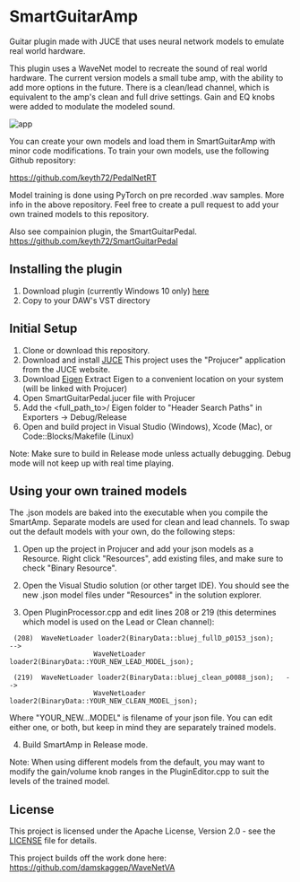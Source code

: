 # SmartGuitarAmp

Guitar plugin made with JUCE that uses neural network models to emulate real world hardware.

This plugin uses a WaveNet model to recreate the sound of real world hardware. The current version
models a small tube amp, with the ability to add more options in the future. There is a clean/lead channel, 
which is equivalent to the amp's clean and full drive settings. Gain and EQ knobs were added to 
modulate the modeled sound.  

![app](https://github.com/keyth72/SmartGuitarAmp/blob/master/resources/amp_pic.png)

You can create your own models and load them in SmartGuitarAmp with minor code modifications.
To train your own models, use the following Github repository:

https://github.com/keyth72/PedalNetRT

Model training is done using PyTorch on pre recorded .wav samples. More info in the above repository.
Feel free to create a pull request to add your own trained models to this repository.


Also see compainion plugin, the SmartGuitarPedal.
https://github.com/keyth72/SmartGuitarPedal

## Installing the plugin

1. Download plugin (currently Windows 10 only) [here](https://github.com/keyth72/SmartGuitarAmp/releases)
2. Copy to your DAW's VST directory

## Initial Setup

1. Clone or download this repository.
2. Download and install [JUCE](https://juce.com/) This project uses the "Projucer" application from the JUCE website. 
3. Download [Eigen](http://eigen.tuxfamily.org)
   Extract Eigen to a convenient location on your system (will be linked with Projucer)
4. Open SmartGuitarPedal.jucer file with Projucer
5. Add the <full_path_to>/ Eigen folder to "Header Search Paths" in Exporters -> Debug/Release
6. Open and build project in Visual Studio (Windows), Xcode (Mac), or Code::Blocks/Makefile (Linux)

Note: Make sure to build in Release mode unless actually debugging. Debug mode will not keep up with real time playing.

## Using your own trained models
The .json models are baked into the executable when you compile the SmartAmp. Separate models are used for clean and lead channels.
To swap out the default models with your own, do the following steps:

1. Open up the project in Projucer and add your json models as a Resource. Right click "Resources", add existing files, and make sure to check "Binary Resource".

2. Open the Visual Studio solution (or other target IDE). You should see the new .json model files under "Resources" in the solution explorer.

3. Open PluginProcessor.cpp and edit lines 208 or 219 (this determines which model is used on the Lead or Clean channel):
```
 (208)  WaveNetLoader loader2(BinaryData::bluej_fullD_p0153_json);    --> 
                     WaveNetLoader loader2(BinaryData::YOUR_NEW_LEAD_MODEL_json);

 (219)  WaveNetLoader loader2(BinaryData::bluej_clean_p0088_json);   -->
                     WaveNetLoader loader2(BinaryData::YOUR_NEW_CLEAN_MODEL_json);
```                     
Where "YOUR_NEW...MODEL" is filename of your json file. You can edit either one, or both, but keep in mind they are separately trained models.

4. Build SmartAmp in Release mode.

Note: When using different models from the default, you may want to modify the gain/volume knob ranges in the PluginEditor.cpp to suit the levels of the trained model.


## License
This project is licensed under the Apache License, Version 2.0 - see the [LICENSE](LICENSE) file for details.

This project builds off the work done here:
https://github.com/damskaggep/WaveNetVA
